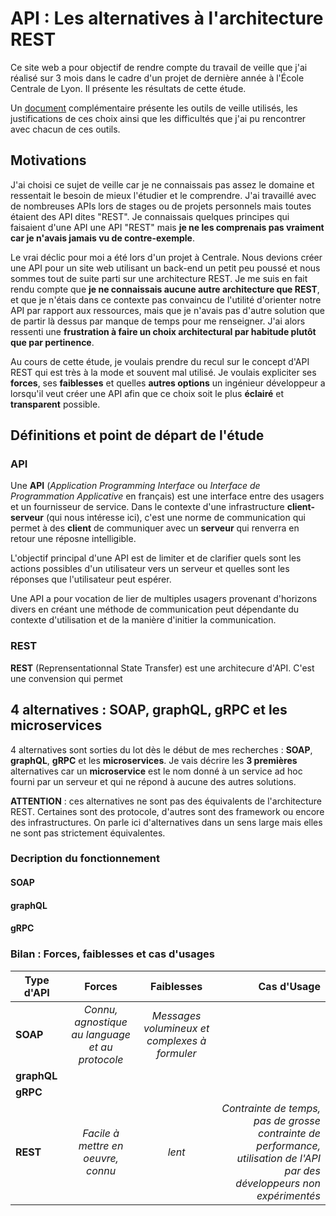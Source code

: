 # API : Les alternatives à l'architecture REST

Ce site web a pour objectif de rendre compte du travail de veille que j'ai réalisé sur 3 mois dans le cadre d'un projet de dernière année à l'École Centrale de Lyon. Il présente les résultats de cette étude. 

Un [document](https://github.com/Duranson/NTIC3AECL) complémentaire présente les outils de veille utilisés, les justifications de ces choix ainsi que les difficultés que j'ai pu rencontrer avec chacun de ces outils.

## Motivations

J'ai choisi ce sujet de veille car je ne connaissais pas assez le domaine et ressentait le besoin de mieux l'étudier et le comprendre. J'ai travaillé avec de nombreuses APIs lors de stages ou de projets personnels mais toutes étaient des API dites "REST". Je connaissais quelques principes qui faisaient d'une API une API "REST" mais **je ne les comprenais pas vraiment car je n'avais jamais vu de contre-exemple**. 

Le vrai déclic pour moi a été lors d'un projet à Centrale. Nous devions créer une API pour un site web utilisant un back-end un petit peu poussé et nous sommes tout de suite parti sur une architecture REST. Je me suis en fait rendu compte que **je ne connaissais aucune autre architecture que REST**, et que je n'étais dans ce contexte pas convaincu de l'utilité d'orienter notre API par rapport aux ressources, mais que je n'avais pas d'autre solution que de partir là dessus par manque de temps pour me renseigner. J'ai alors ressenti une **frustration à faire un choix architectural par habitude plutôt que par pertinence**.

Au cours de cette étude, je voulais prendre du recul sur le concept d'API REST qui est très à la mode et souvent mal utilisé. Je voulais expliciter ses **forces**, ses **faiblesses** et quelles **autres options** un ingénieur développeur a lorsqu'il veut créer une API afin que ce choix soit le plus **éclairé** et **transparent** possible.

## Définitions et point de départ de l'étude

### API

Une **API** (_Application Programming Interface_ ou _Interface de Programmation Applicative_ en français) est une interface entre des usagers et un fournisseur de service. Dans le contexte d'une infrastructure **client-serveur** (qui nous intéresse ici), c'est une norme de communication qui permet à des **client** de communiquer avec un **serveur** qui renverra en retour une réposne intelligible.

L'objectif principal d'une API est de limiter et de clarifier quels sont les actions possibles d'un utilisateur vers un serveur et quelles sont les réponses que l'utilisateur peut espérer.

Une API a pour vocation de lier de multiples usagers provenant d'horizons divers en créant une méthode de communication peut dépendante du contexte d'utilisation et de la manière d'initier la communication.

### REST

**REST** (Reprensentationnal State Transfer) est une architecure d'API. C'est une convension qui permet 

## 4 alternatives : SOAP, graphQL, gRPC et les microservices

4 alternatives sont sorties du lot dès le début de mes recherches : **SOAP**, **graphQL**, **gRPC** et les **microservices**. Je vais décrire les **3 premières** alternatives car un **microservice** est le nom donné à un service ad hoc fourni par un serveur et qui ne répond à aucune des autres solutions.

**ATTENTION** : ces alternatives ne sont pas des équivalents de l'architecture REST. Certaines sont des protocole, d'autres sont des framework ou encore des infrastructures. On parle ici d'alternatives dans un sens large mais elles ne sont pas strictement équivalentes.

### Decription du fonctionnement

#### SOAP

#### graphQL

#### gRPC

### Bilan : Forces, faiblesses et cas d'usages

| **Type d'API** | **Forces** | **Faiblesses** | **Cas d'Usage** |
| - |:-: |:-: | -: |
| **SOAP** | _Connu, agnostique au language et au protocole_ | _Messages volumineux et complexes à formuler_ |  |
| **graphQL** |  |  |  |
| **gRPC** |  |  |  |
| **REST** | _Facile à mettre en oeuvre, connu_ | _lent_ | _Contrainte de temps, pas de grosse contrainte de performance, utilisation de l'API par des développeurs non expérimentés_ |
